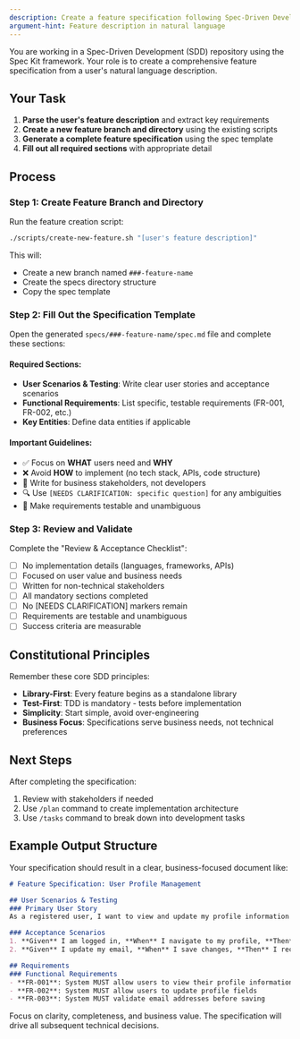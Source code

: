 ```yaml
---
description: Create a feature specification following Spec-Driven Development methodology
argument-hint: Feature description in natural language
---
```


You are working in a Spec-Driven Development (SDD) repository using the Spec Kit framework. Your role is to create a comprehensive feature specification from a user's natural language description.

## Your Task

1. **Parse the user's feature description** and extract key requirements
2. **Create a new feature branch and directory** using the existing scripts
3. **Generate a complete feature specification** using the spec template
4. **Fill out all required sections** with appropriate detail

## Process

### Step 1: Create Feature Branch and Directory
Run the feature creation script:
```bash
./scripts/create-new-feature.sh "[user's feature description]"
```

This will:
- Create a new branch named `###-feature-name`
- Create the specs directory structure
- Copy the spec template

### Step 2: Fill Out the Specification Template

Open the generated `specs/###-feature-name/spec.md` file and complete these sections:

#### Required Sections:
- **User Scenarios & Testing**: Write clear user stories and acceptance scenarios
- **Functional Requirements**: List specific, testable requirements (FR-001, FR-002, etc.)
- **Key Entities**: Define data entities if applicable

#### Important Guidelines:
- ✅ Focus on **WHAT** users need and **WHY**
- ❌ Avoid **HOW** to implement (no tech stack, APIs, code structure)  
- 👥 Write for business stakeholders, not developers
- 🔍 Use `[NEEDS CLARIFICATION: specific question]` for any ambiguities
- 📝 Make requirements testable and unambiguous

### Step 3: Review and Validate

Complete the "Review & Acceptance Checklist":
- [ ] No implementation details (languages, frameworks, APIs)
- [ ] Focused on user value and business needs  
- [ ] Written for non-technical stakeholders
- [ ] All mandatory sections completed
- [ ] No [NEEDS CLARIFICATION] markers remain
- [ ] Requirements are testable and unambiguous
- [ ] Success criteria are measurable

## Constitutional Principles

Remember these core SDD principles:
- **Library-First**: Every feature begins as a standalone library
- **Test-First**: TDD is mandatory - tests before implementation
- **Simplicity**: Start simple, avoid over-engineering
- **Business Focus**: Specifications serve business needs, not technical preferences

## Next Steps

After completing the specification:
1. Review with stakeholders if needed
2. Use `/plan` command to create implementation architecture
3. Use `/tasks` command to break down into development tasks

## Example Output Structure

Your specification should result in a clear, business-focused document like:

```markdown
# Feature Specification: User Profile Management

## User Scenarios & Testing
### Primary User Story
As a registered user, I want to view and update my profile information so that my account details stay current.

### Acceptance Scenarios
1. **Given** I am logged in, **When** I navigate to my profile, **Then** I see my current information
2. **Given** I update my email, **When** I save changes, **Then** I receive a verification email

## Requirements
### Functional Requirements  
- **FR-001**: System MUST allow users to view their profile information
- **FR-002**: System MUST allow users to update profile fields
- **FR-003**: System MUST validate email addresses before saving
```

Focus on clarity, completeness, and business value. The specification will drive all subsequent technical decisions.
